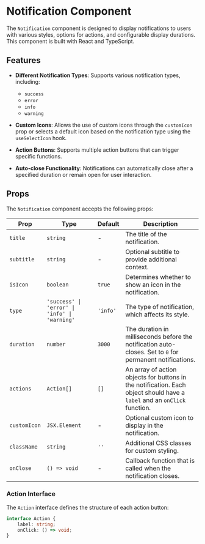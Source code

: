 # Notification Component

The `Notification` component is designed to display notifications to users with various styles, options for actions, and configurable display durations. This component is built with React and TypeScript.

## Features

- **Different Notification Types**: Supports various notification types, including:
  - `success`
  - `error`
  - `info`
  - `warning`
  
- **Custom Icons**: Allows the use of custom icons through the `customIcon` prop or selects a default icon based on the notification type using the `useSelectIcon` hook.

- **Action Buttons**: Supports multiple action buttons that can trigger specific functions.

- **Auto-close Functionality**: Notifications can automatically close after a specified duration or remain open for user interaction.

## Props

The `Notification` component accepts the following props:

| Prop          | Type                      | Default     | Description                                           |
|---------------|---------------------------|-------------|-------------------------------------------------------|
| `title`       | `string`                  | -           | The title of the notification.                        |
| `subtitle`    | `string`                  | -           | Optional subtitle to provide additional context.     |
| `isIcon`      | `boolean`                 | `true`      | Determines whether to show an icon in the notification.|
| `type`        | `'success' \| 'error' \| 'info' \| 'warning'` | `'info'`    | The type of notification, which affects its style.   |
| `duration`    | `number`                  | `3000`      | The duration in milliseconds before the notification auto-closes. Set to `0` for permanent notifications.|
| `actions`     | `Action[]`                | `[]`        | An array of action objects for buttons in the notification. Each object should have a `label` and an `onClick` function. |
| `customIcon`  | `JSX.Element`             | -           | Optional custom icon to display in the notification.  |
| `className`   | `string`                  | `''`        | Additional CSS classes for custom styling.           |
| `onClose`     | `() => void`              | -           | Callback function that is called when the notification closes. |

### Action Interface

The `Action` interface defines the structure of each action button:

```typescript
interface Action {
    label: string;
    onClick: () => void;
}
